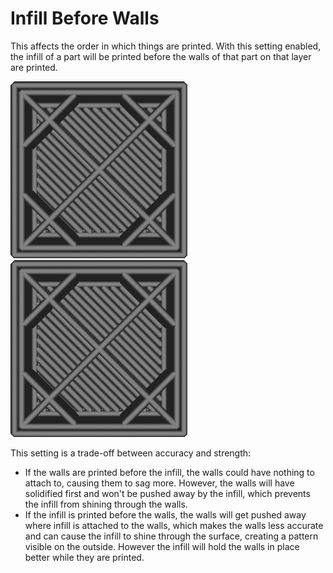 Infill Before Walls
====
This affects the order in which things are printed. With this setting enabled, the infill of a part will be printed before the walls of that part on that layer are printed.

<!--screenshot {
"image_path": "infill_before_walls_disabled.gif",
"models": [
    {
        "script": "cube.scad",
        "transformation": ["scale(0.25)"]
    }
],
"camera_position": [0, 0, 100],
"settings": {
    "top_layers": 0,
    "infill_before_walls": false
},
"layer": 162,
"line": [0, 1, 2, 3, 4, 7, 8, 9, 10, 12, 15, 18, 21, 24, 27],
"colours": 32,
"delay": 250
}-->
<!--screenshot {
"image_path": "infill_before_walls_enabled.gif",
"models": [
    {
        "script": "cube.scad",
        "transformation": ["scale(0.25)"]
    }
],
"camera_position": [0, 0, 100],
"settings": {
    "top_layers": 0,
    "infill_before_walls": true
},
"layer": 162,
"line": [0, 1, 4, 7, 10, 13, 16, 20, 21, 22, 23, 26, 27, 28, 29],
"colours": 32,
"delay": 250
}-->
![Setting is disabled, so walls are printed first](../images/infill_before_walls_disabled.gif)
![Setting is enabled, so infill is printed first](../images/infill_before_walls_enabled.gif)

This setting is a trade-off between accuracy and strength:
* If the walls are printed before the infill, the walls could have nothing to attach to, causing them to sag more. However, the walls will have solidified first and won't be pushed away by the infill, which prevents the infill from shining through the walls.
* If the infill is printed before the walls, the walls will get pushed away where infill is attached to the walls, which makes the walls less accurate and can cause the infill to shine through the surface, creating a pattern visible on the outside. However the infill will hold the walls in place better while they are printed.